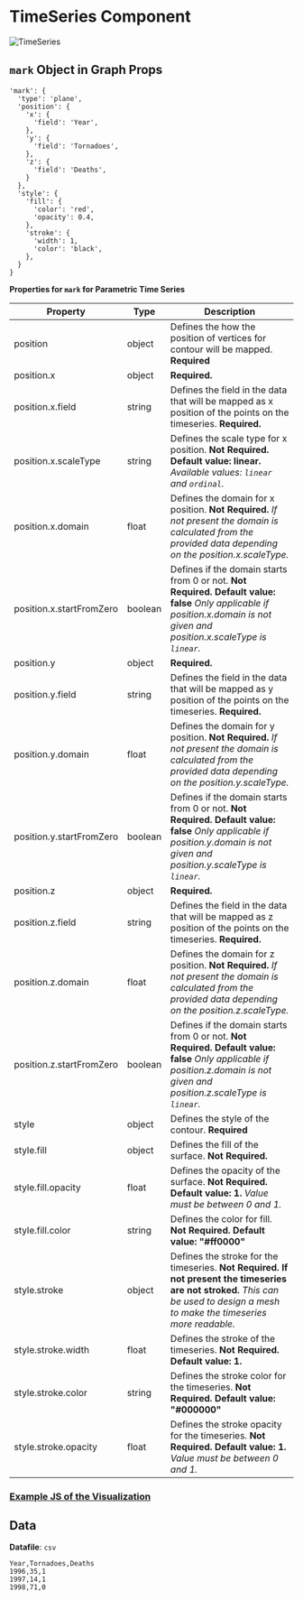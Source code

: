 # TimeSeries Component

![TimeSeries](../../imgs/TimeSeries.png)

## `mark` Object in Graph Props

```
'mark': {
  'type': 'plane',
  'position': {
    'x': {
      'field': 'Year',
    },
    'y': {
      'field': 'Tornadoes',
    },
    'z': {
      'field': 'Deaths',
    }
  },
  'style': {
    'fill': {
      'color': 'red',
      'opacity': 0.4,
    },
    'stroke': {
      'width': 1,
      'color': 'black',
    },
  }
}
```

**Properties for `mark` for Parametric Time Series**

| Property                 | Type    | Description                                                                                                                                                                       |
| ------------------------ | ------- | --------------------------------------------------------------------------------------------------------------------------------------------------------------------------------- |
| position                 | object  | Defines the how the position of vertices for contour will be mapped. **Required**                                                                                                 |
| position.x               | object  | **Required.**                                                                                                                                                                     |
| position.x.field         | string  | Defines the field in the data that will be mapped as x position of the points on the timeseries. **Required.**                                                                    |
| position.x.scaleType     | string  | Defines the scale type for x position. **Not Required. Default value: linear.** _Available values: `linear` and `ordinal`._                                                       |
| position.x.domain        | float   | Defines the domain for x position. **Not Required.** _If not present the domain is calculated from the provided data depending on the position.x.scaleType._                      |
| position.x.startFromZero | boolean | Defines if the domain starts from 0 or not. **Not Required. Default value: false** _Only applicable if position.x.domain is not given and position.x.scaleType is `linear`._      |
| position.y               | object  | **Required.**                                                                                                                                                                     |
| position.y.field         | string  | Defines the field in the data that will be mapped as y position of the points on the timeseries. **Required.**                                                                    |
| position.y.domain        | float   | Defines the domain for y position. **Not Required.** _If not present the domain is calculated from the provided data depending on the position.y.scaleType._                      |
| position.y.startFromZero | boolean | Defines if the domain starts from 0 or not. **Not Required. Default value: false** _Only applicable if position.y.domain is not given and position.y.scaleType is `linear`._      |
| position.z               | object  | **Required.**                                                                                                                                                                     |
| position.z.field         | string  | Defines the field in the data that will be mapped as z position of the points on the timeseries. **Required.**                                                                    |
| position.z.domain        | float   | Defines the domain for z position. **Not Required.** _If not present the domain is calculated from the provided data depending on the position.z.scaleType._                      |
| position.z.startFromZero | boolean | Defines if the domain starts from 0 or not. **Not Required. Default value: false** _Only applicable if position.z.domain is not given and position.z.scaleType is `linear`._      |
| style                    | object  | Defines the style of the contour. **Required**                                                                                                                                    |
| style.fill               | object  | Defines the fill of the surface. **Not Required.**                                                                                                                                |
| style.fill.opacity       | float   | Defines the opacity of the surface. **Not Required. Default value: 1.** _Value must be between 0 and 1._                                                                          |
| style.fill.color         | string  | Defines the color for fill. **Not Required. Default value: "#ff0000"**                                                                                                            |
| style.stroke             | object  | Defines the stroke for the timeseries. **Not Required. If not present the timeseries are not stroked.** _This can be used to design a mesh to make the timeseries more readable._ |
| style.stroke.width       | float   | Defines the stroke of the timeseries. **Not Required. Default value: 1.**                                                                                                         |
| style.stroke.color       | string  | Defines the stroke color for the timeseries. **Not Required. Default value: "#000000"**                                                                                           |
| style.stroke.opacity     | float   | Defines the stroke opacity for the timeseries. **Not Required. Default value: 1.** _Value must be between 0 and 1._                                                               |

### [Example JS of the Visualization](../../examples/Charts/TimeSeries.js)

## Data

**Datafile**: `csv`

```
Year,Tornadoes,Deaths
1996,35,1
1997,14,1
1998,71,0
```
